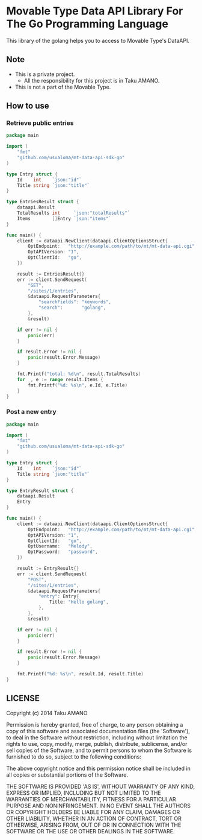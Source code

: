 # Movable Type Data API Library For The Go Programming Language

This library of the golang helps you to access to Movable Type's DataAPI.

## Note

* This is a private project.
    * All the responsibility for this project is in Taku AMANO.
* This is not a part of the Movable Type.

## How to use

### Retrieve public entries

```go
package main

import (
	"fmt"
	"github.com/usualoma/mt-data-api-sdk-go"
)

type Entry struct {
	Id    int    `json:"id"`
	Title string `json:"title"`
}

type EntriesResult struct {
	dataapi.Result
	TotalResults int     `json:"totalResults"`
	Items        []Entry `json:"items"`
}

func main() {
	client := dataapi.NewClient(dataapi.ClientOptionsStruct{
		OptEndpoint:   "http://example.com/path/to/mt/mt-data-api.cgi",
		OptAPIVersion: "1",
		OptClientId:   "go",
	})

	result := EntriesResult{}
	err := client.SendRequest(
		"GET",
		"/sites/1/entries",
		&dataapi.RequestParameters{
			"searchFields": "keywords",
			"search":       "golang",
		},
		&result)

	if err != nil {
		panic(err)
	}

	if result.Error != nil {
		panic(result.Error.Message)
	}

	fmt.Printf("total: %d\n", result.TotalResults)
	for _, e := range result.Items {
		fmt.Printf("%d: %s\n", e.Id, e.Title)
	}
}
```

### Post a new entry

```go
package main

import (
	"fmt"
	"github.com/usualoma/mt-data-api-sdk-go"
)

type Entry struct {
	Id    int    `json:"id"`
	Title string `json:"title"`
}

type EntryResult struct {
	dataapi.Result
	Entry
}

func main() {
	client := dataapi.NewClient(dataapi.ClientOptionsStruct{
		OptEndpoint:   "http://example.com/path/to/mt/mt-data-api.cgi",
		OptAPIVersion: "1",
		OptClientId:   "go",
		OptUsername:   "Melody",
		OptPassword:   "password",
	})

	result := EntryResult{}
	err := client.SendRequest(
		"POST",
		"/sites/1/entries",
		&dataapi.RequestParameters{
			"entry": Entry{
				Title: "Hello golang",
			},
		},
		&result)

	if err != nil {
		panic(err)
	}

	if result.Error != nil {
		panic(result.Error.Message)
	}

	fmt.Printf("%d: %s\n", result.Id, result.Title)
}
```

## LICENSE

Copyright (c) 2014 Taku AMANO

Permission is hereby granted, free of charge, to any person obtaining
a copy of this software and associated documentation files (the
'Software'), to deal in the Software without restriction, including
without limitation the rights to use, copy, modify, merge, publish,
distribute, sublicense, and/or sell copies of the Software, and to
permit persons to whom the Software is furnished to do so, subject to
the following conditions:

The above copyright notice and this permission notice shall be
included in all copies or substantial portions of the Software.

THE SOFTWARE IS PROVIDED 'AS IS', WITHOUT WARRANTY OF ANY KIND,
EXPRESS OR IMPLIED, INCLUDING BUT NOT LIMITED TO THE WARRANTIES OF
MERCHANTABILITY, FITNESS FOR A PARTICULAR PURPOSE AND NONINFRINGEMENT.
IN NO EVENT SHALL THE AUTHORS OR COPYRIGHT HOLDERS BE LIABLE FOR ANY
CLAIM, DAMAGES OR OTHER LIABILITY, WHETHER IN AN ACTION OF CONTRACT,
TORT OR OTHERWISE, ARISING FROM, OUT OF OR IN CONNECTION WITH THE
SOFTWARE OR THE USE OR OTHER DEALINGS IN THE SOFTWARE.
